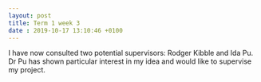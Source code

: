 ```yaml
---
layout: post
title: Term 1 week 3
date : 2019-10-17 13:10:46 +0100
---
```


I have now consulted two potential supervisors: Rodger Kibble and Ida Pu. Dr Pu has shown particular interest in my idea and would like to supervise my project.
